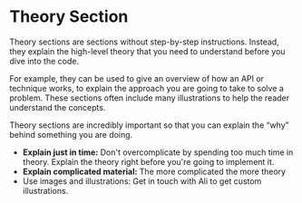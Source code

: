 # Theory Section

Theory sections are sections without step-by-step instructions. Instead, they explain the high-level theory that you need to understand before you dive into the code.

For example, they can be used to give an overview of how an API or technique works, to explain the approach you are going to take to solve a problem. These sections often include many illustrations to help the reader understand the concepts.

Theory sections are incredibly important so that you can explain the “why” behind something you are doing.

* **Explain just in time:** Don't overcomplicate by spending too much time in theory. Explain the theory right before you're going to implement it.
* **Explain complicated material:** The more complicated the more theory
* Use images and illustrations: Get in touch with Ali to get custom illustrations.

